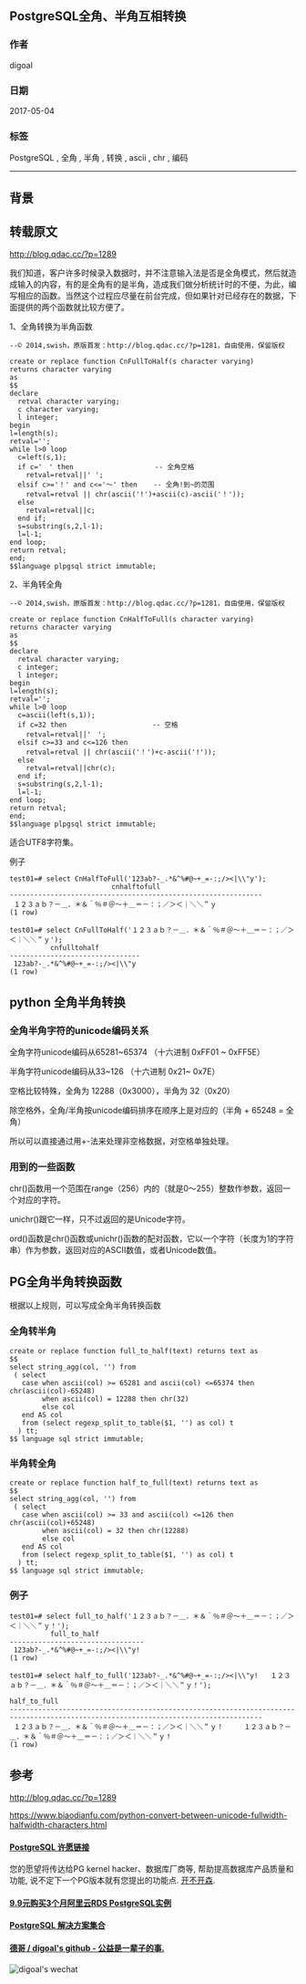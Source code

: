 ## PostgreSQL全角、半角互相转换    
          
### 作者          
digoal          
          
### 日期          
2017-05-04         
          
### 标签          
PostgreSQL , 全角 , 半角 , 转换 , ascii , chr , 编码       
          
----          
          
## 背景          
## 转载原文    
http://blog.qdac.cc/?p=1289    
    
我们知道，客户许多时候录入数据时，并不注意输入法是否是全角模式，然后就造成输入的内容，有的是全角有的是半角，造成我们做分析统计时的不便，为此，编写相应的函数。当然这个过程应尽量在前台完成，但如果针对已经存在的数据，下面提供的两个函数就比较方便了。    
    
1、全角转换为半角函数    
    
```    
--© 2014,swish，原版首发：http://blog.qdac.cc/?p=1281，自由使用，保留版权    
    
create or replace function CnFullToHalf(s character varying)    
returns character varying    
as    
$$    
declare    
  retval character varying;    
  c character varying;    
  l integer;    
begin    
l=length(s);    
retval='';    
while l>0 loop    
  c=left(s,1);    
  if c='　' then                    -- 全角空格    
    retval=retval||' ';    
  elsif c>='！' and c<='～' then    -- 全角!到~的范围    
    retval=retval || chr(ascii('!')+ascii(c)-ascii('！'));    
  else    
    retval=retval||c;    
  end if;    
  s=substring(s,2,l-1);    
  l=l-1;    
end loop;    
return retval;    
end;    
$$language plpgsql strict immutable;    
```    
    
2、半角转全角    
    
```    
--© 2014,swish，原版首发：http://blog.qdac.cc/?p=1281，自由使用，保留版权    
    
create or replace function CnHalfToFull(s character varying)    
returns character varying    
as    
$$    
declare    
  retval character varying;    
  c integer;    
  l integer;    
begin    
l=length(s);    
retval='';    
while l>0 loop    
  c=ascii(left(s,1));    
  if c=32 then                     -- 空格    
    retval=retval||'　';    
  elsif c>=33 and c<=126 then    
    retval=retval || chr(ascii('！')+c-ascii('!'));    
  else    
    retval=retval||chr(c);    
  end if;    
  s=substring(s,2,l-1);    
  l=l-1;    
end loop;    
return retval;    
end;    
$$language plpgsql strict immutable;    
```    
    
适合UTF8字符集。    
    
例子    
    
```    
test01=# select CnHalfToFull('123ab?-_.*&^%#@~+_=-:;/><|\\"y');    
                         cnhalftofull                             
--------------------------------------------------------------    
 １２３ａｂ？－＿．＊＆＾％＃＠～＋＿＝－：；／＞＜｜＼＼＂ｙ    
(1 row)    
    
test01=# select CnFullToHalf('１２３ａｂ？－＿．＊＆＾％＃＠～＋＿＝－：；／＞＜｜＼＼＂ｙ');    
          cnfulltohalf              
--------------------------------    
 123ab?-_.*&^%#@~+_=-:;/><|\\"y    
(1 row)    
```    
    
## python 全角半角转换  
### 全角半角字符的unicode编码关系  
  
全角字符unicode编码从65281~65374 （十六进制 0xFF01 ~ 0xFF5E）  
  
半角字符unicode编码从33~126 （十六进制 0x21~ 0x7E）  
  
空格比较特殊，全角为 12288（0x3000），半角为 32（0x20）  
  
除空格外，全角/半角按unicode编码排序在顺序上是对应的（半角 + 65248 = 全角）  
  
所以可以直接通过用+-法来处理非空格数据，对空格单独处理。  
  
### 用到的一些函数  
  
chr()函数用一个范围在range（256）内的（就是0～255）整数作参数，返回一个对应的字符。  
  
unichr()跟它一样，只不过返回的是Unicode字符。  
  
ord()函数是chr()函数或unichr()函数的配对函数，它以一个字符（长度为1的字符串）作为参数，返回对应的ASCII数值，或者Unicode数值。  
  
## PG全角半角转换函数  
根据以上规则，可以写成全角半角转换函数  
  
### 全角转半角  
  
```  
create or replace function full_to_half(text) returns text as  
$$  
select string_agg(col, '') from   
 ( select   
   case when ascii(col) >= 65281 and ascii(col) <=65374 then chr(ascii(col)-65248)  
        when ascii(col) = 12288 then chr(32)  
        else col  
   end AS col   
   from (select regexp_split_to_table($1, '') as col) t  
  ) tt;   
$$ language sql strict immutable;  
```  
  
### 半角转全角  
  
```  
create or replace function half_to_full(text) returns text as  
$$  
select string_agg(col, '') from   
 ( select   
   case when ascii(col) >= 33 and ascii(col) <=126 then chr(ascii(col)+65248)  
        when ascii(col) = 32 then chr(12288)  
        else col  
   end AS col   
   from (select regexp_split_to_table($1, '') as col) t  
  ) tt;   
$$ language sql strict immutable;  
```  
  
### 例子  
  
```  
test01=# select full_to_half('１２３ａｂ？－＿．＊＆＾％＃＠～＋＿＝－：；／＞＜｜＼＼＂ｙ！');  
          full_to_half             
---------------------------------  
 123ab?-_.*&^%#@~+_=-:;/><|\\"y!  
(1 row)  
  
test01=# select half_to_full('123ab?-_.*&^%#@~+_=-:;/><|\\"y!   １２３ａｂ？－＿．＊＆＾％＃＠～＋＿＝－：；／＞＜｜＼＼＂ｙ！');  
                                                            half_to_full                                                              
------------------------------------------------------------------------------------------------------------------------------------  
 １２３ａｂ？－＿．＊＆＾％＃＠～＋＿＝－：；／＞＜｜＼＼＂ｙ！　　　１２３ａｂ？－＿．＊＆＾％＃＠～＋＿＝－：；／＞＜｜＼＼＂ｙ！  
(1 row)  
```  
  
## 参考      
http://blog.qdac.cc/?p=1289    
  
https://www.biaodianfu.com/python-convert-between-unicode-fullwidth-halfwidth-characters.html  
  
  
  
  
  
  
  
  
  
  
  
  
  
  
  
  
  
  
  
  
  
  
  
  
  
  
  
  
  
  
  
  
  
  
  
  
  
  
  
  
  
  
  
  
  
  
  
  
  
  
  
  
  
  
  
  
  
  
  
  
  
  
  
#### [PostgreSQL 许愿链接](https://github.com/digoal/blog/issues/76 "269ac3d1c492e938c0191101c7238216")
您的愿望将传达给PG kernel hacker、数据库厂商等, 帮助提高数据库产品质量和功能, 说不定下一个PG版本就有您提出的功能点. [开不开森](https://github.com/digoal/blog/issues/76 "269ac3d1c492e938c0191101c7238216").  
  
  
#### [9.9元购买3个月阿里云RDS PostgreSQL实例](https://www.aliyun.com/database/postgresqlactivity "57258f76c37864c6e6d23383d05714ea")
  
  
#### [PostgreSQL 解决方案集合](https://yq.aliyun.com/topic/118 "40cff096e9ed7122c512b35d8561d9c8")
  
  
#### [德哥 / digoal's github - 公益是一辈子的事.](https://github.com/digoal/blog/blob/master/README.md "22709685feb7cab07d30f30387f0a9ae")
  
  
![digoal's wechat](../pic/digoal_weixin.jpg "f7ad92eeba24523fd47a6e1a0e691b59")
  
